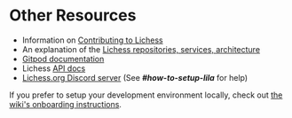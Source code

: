 # Other Resources

- Information on [Contributing to Lichess](https://lichess.org/help/contribute)
- An explanation of the [Lichess repositories, services, architecture](https://lichess.org/source)
- [Gitpod documentation](https://www.gitpod.io/docs)
- Lichess [API docs](https://lichess.org/api)
- [Lichess.org Discord server](https://discord.gg/lichess) (See **_#how-to-setup-lila_** for help)

If you prefer to setup your development environment locally, check out [the wiki's onboarding instructions](https://github.com/lichess-org/lila/wiki/Lichess-Development-Onboarding).
